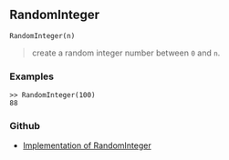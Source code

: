 ## RandomInteger

```
RandomInteger(n)
```

> create a random integer number between `0` and `n`.
 
### Examples

```
>> RandomInteger(100)
88
```

### Github

* [Implementation of RandomInteger](https://github.com/axkr/symja_android_library/blob/master/symja_android_library/matheclipse-core/src/main/java/org/matheclipse/core/builtin/RandomFunctions.java#L287) 
